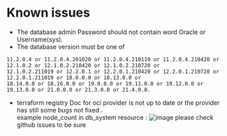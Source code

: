 

# Known issues
- The database admin Password should not contain word Oracle or Username(sys).
- The database version must be one of
```
11.2.0.4 or 11.2.0.4.201020 or 11.2.0.4.210119 or 11.2.0.4.210420 or 12.1.0.2 or 12.1.0.2.210420 or 12.1.0.2.210720 or 
12.1.0.2.211019 or 12.2.0.1 or 12.2.0.1.210420 or 12.2.0.1.210720 or 12.2.0.1.211019 or 18.0.0.0 or 18.13.0.0 or 
18.14.0.0 or 18.16.0.0 or 19.0.0.0 or 19.11.0.0 or 19.12.0.0 or 19.13.0.0 or 21.0.0.0 or 21.3.0.0 or 21.4.0.0.
```

- terraform registry Doc for oci provider is not up to date or the provider has still some bugs not fixed .  
example  node_count in db_system resource : ![image](https://user-images.githubusercontent.com/29458929/150219444-eb080f56-0d5e-40ea-9276-72e3860755a2.png)
please check github issues to be sure 
